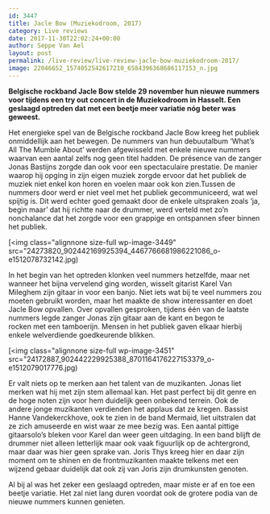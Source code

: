 ```yaml
---
id: 3447
title: Jacle Bow (Muziekodroom, 2017)
category: Live reviews
date: 2017-11-30T22:02:24+00:00
author: Seppe Van Ael
layout: post
permalink: /live-review/live-review-jacle-bow-muziekodroom-2017/
image: 22046652_1574052542617210_6584396368686117153_n.jpg
---
```

**Belgische rockband Jacle Bow stelde 29 november hun nieuwe nummers voor tijdens een try out concert in de Muziekodroom in Hasselt. Een geslaagd optreden dat met een beetje meer variatie nóg beter was geweest.**

Het energieke spel van de Belgische rockband Jacle Bow kreeg het publiek onmiddellijk aan het bewegen. De nummers van hun debuutalbum ‘What’s All The Mumble About’ werden afgewisseld met enkele nieuwe nummers waarvan een aantal zelfs nog geen titel hadden. De présence van de zanger Jonas Bastijns zorgde dan ook voor een spectaculaire prestatie. De manier waarop hij opging in zijn eigen muziek zorgde ervoor dat het publiek de muziek niet enkel kon horen en voelen maar ook kon zien.Tussen de nummers door werd er niet veel met het publiek gecommuniceerd, wat wel spijtig is. Dit werd echter goed gemaakt door de enkele uitspraken zoals ‘ja, begin maar’ dat hij richtte naar de drummer, werd verteld met zo’n nonchalance dat het zorgde voor een grappige en ontspannen sfeer binnen het publiek.

[<img class="alignnone size-full wp-image-3449" src="24273820_902442169925394_4467766681986221086_o-e1512078732142.jpg)

In het begin van het optreden klonken veel nummers hetzelfde, maar net wanneer het bijna vervelend ging worden, wisselt gitarist Karel Van Mileghem zijn gitaar in voor een banjo. Niet iets wat bij te veel nummers zou moeten gebruikt worden, maar het maakte de show interessanter en doet Jacle Bow opvallen. Over opvallen gesproken, tijdens één van de laatste nummers legde zanger Jonas zijn gitaar aan de kant en begon te rocken met een tamboerijn. Mensen in het publiek gaven elkaar hierbij enkele welverdiende goedkeurende blikken.

[<img class="alignnone size-full wp-image-3451" src="24172887_902442229925388_8701164176227153379_o-e1512079017776.jpg)

Er valt niets op te merken aan het talent van de muzikanten. Jonas liet merken wat hij met zijn stem allemaal kan. Het past perfect bij dit genre en de hoge noten zijn voor hem duidelijk geen onbekend terrein. Ook de andere jonge muzikanten verdienden het applaus dat ze kregen. Bassist Hanne Vandekerckhove, ook te zien in de band Mermaid, liet uitstralen dat ze zich amuseerde en wist waar ze mee bezig was. Een aantal pittige gitaarsolo’s bleken voor Karel dan weer geen uitdaging. In een band blijft de drummer niet alleen letterlijk maar ook vaak figuurlijk op de achtergrond, maar daar was hier geen sprake van. Joris Thys kreeg hier en daar zijn moment om te shinen en de frontmuzikanten maakte telkens met een wijzend gebaar duidelijk dat ook zij van Joris zijn drumkunsten genoten.

Al bij al was het zeker een geslaagd optreden, maar miste er af en toe een beetje variatie. Het zal niet lang duren voordat ook de grotere podia van de nieuwe nummers kunnen genieten.